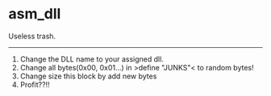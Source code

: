 # asm_dll
Useless trash.

______
1. Change the DLL name to your assigned dll.
2. Change all bytes(0x00, 0x01...) in >define "JUNKS"< to random bytes!
3. Change size this block by add new bytes
4. Profit??!!
